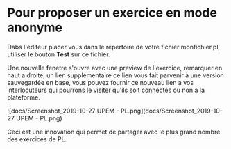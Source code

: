 
# Pour proposer un exercice en mode anonyme

Dabs l'editeur placer vous dans le répertoire de votre fichier monfichier.pl,
utiliser le bouton **Test** sur ce fichier.

Une nouvelle fenetre s'ouvre avec une preview de l'exercice, remarquer en haut a droite, un lien supplémentaire 
ce lien vous fait parvenir à une version sauvegardée en base, vous pouvez fournir ce nouveau lien 
a vos interlocuteurs qui pourrons le visiter qu'ils soit connectés ou non à la plateforme.

![docs/Screenshot_2019-10-27 UPEM - PL.png](docs/Screenshot_2019-10-27 UPEM - PL.png)

Ceci est une innovation qui permet de partager avec le plus grand nombre des exercices de PL.

